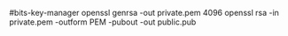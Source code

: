 #bits-key-manager
openssl genrsa -out private.pem 4096
openssl rsa -in private.pem -outform PEM -pubout -out public.pub
